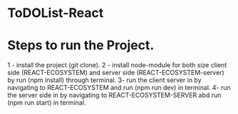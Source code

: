 # ToDOList-React
# Steps to run the Project.
1 - install the project (git clone).
2 - install node-module for both size client side (REACT-ECOSYSTEM) and server side (REACT-ECOSYSTEM-server) by run (npm install) through terminal.
3-  run the client server in by navigating to REACT-ECOSYSTEM and run (npm run dev) in terminal.
4- run the  server side in by navigating to REACT-ECOSYSTEM-SERVER abd run (npm run start) in terminal. 
